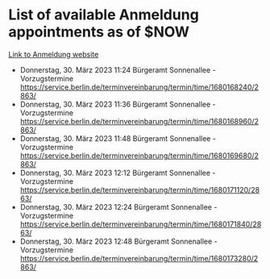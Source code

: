 # List of available Anmeldung appointments as of $NOW
[Link to Anmeldung website](https://service.berlin.de/terminvereinbarung/termin/tag.php?termin=1&anliegen[]=120686&dienstleisterlist=122210,122217,327316,122219,327312,122227,327314,122231,327346,122243,327348,122254,122252,329742,122260,329745,122262,329748,122271,327278,122273,327274,122277,327276,330436,122280,327294,122282,327290,122284,327292,122291,327270,122285,327266,122286,327264,122296,327268,150230,329760,122297,327286,122294,327284,122312,329763,122314,329775,122304,327330,122311,327334,122309,327332,317869,122281,327352,122279,329772,122283,122276,327324,122274,327326,122267,329766,122246,327318,122251,327320,122257,327322,122208,327298,122226,327300&herkunft=http%3A%2F%2Fservice.berlin.de%2Fdienstleistung%2F120686%2F)
- Donnerstag, 30. März 2023 11:24 Bürgeramt Sonnenallee - Vorzugstermine https://service.berlin.de/terminvereinbarung/termin/time/1680168240/2863/
- Donnerstag, 30. März 2023 11:36 Bürgeramt Sonnenallee - Vorzugstermine https://service.berlin.de/terminvereinbarung/termin/time/1680168960/2863/
- Donnerstag, 30. März 2023 11:48 Bürgeramt Sonnenallee - Vorzugstermine https://service.berlin.de/terminvereinbarung/termin/time/1680169680/2863/
- Donnerstag, 30. März 2023 12:12 Bürgeramt Sonnenallee - Vorzugstermine https://service.berlin.de/terminvereinbarung/termin/time/1680171120/2863/
- Donnerstag, 30. März 2023 12:24 Bürgeramt Sonnenallee - Vorzugstermine https://service.berlin.de/terminvereinbarung/termin/time/1680171840/2863/
- Donnerstag, 30. März 2023 12:48 Bürgeramt Sonnenallee - Vorzugstermine https://service.berlin.de/terminvereinbarung/termin/time/1680173280/2863/
